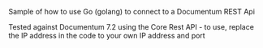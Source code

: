 Sample of how to use Go (golang) to connect to a Documentum REST Api

Tested against Documentum 7.2 using the Core Rest API - to use, replace the IP address in the code to your own IP address and port
